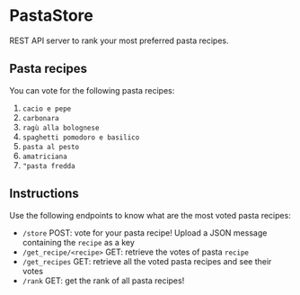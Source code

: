 # PastaStore
REST API server to rank your most preferred pasta recipes.

## Pasta recipes
You can vote for the following pasta recipes:
1. `cacio e pepe`
2. `carbonara`
3. `ragù alla bolognese`
4. `spaghetti pomodoro e basilico`
5. `pasta al pesto`
6. `amatriciana`
7. `"pasta fredda`

## Instructions
Use the following endpoints to know what are the most voted pasta recipes:
- `/store` POST: vote for your pasta recipe! Upload a JSON message containing the `recipe` as a key
- `/get_recipe/<recipe>` GET: retrieve the votes of pasta `recipe`
- `/get_recipes` GET: retrieve all the voted pasta recipes and see their votes
- `/rank` GET: get the rank of all pasta recipes!
